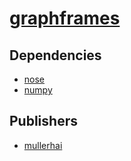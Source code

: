 # [graphframes](https://pypi.org/project/graphframes)

## Dependencies
- [nose](packages/n/nose.md)
- [numpy](packages/n/numpy.md)



## Publishers
- [mullerhai](https://pypi.org/user/mullerhai)

